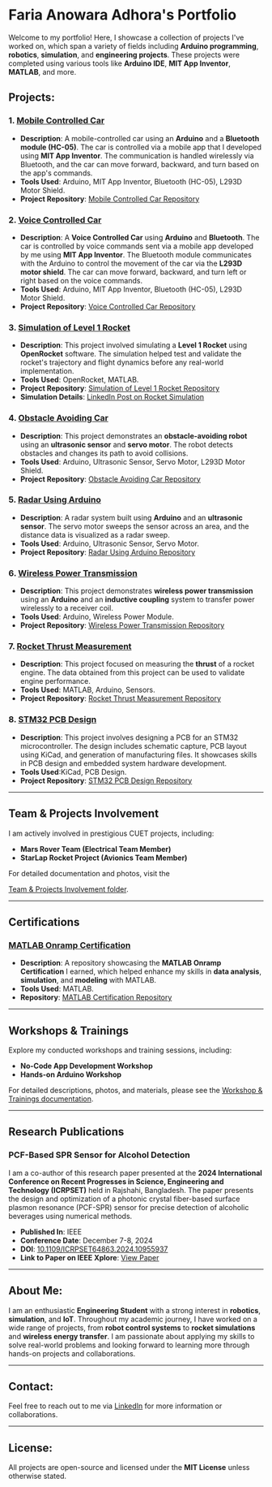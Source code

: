 # Faria Anowara Adhora's Portfolio

Welcome to my portfolio! Here, I showcase a collection of projects I've worked on, which span a variety of fields including **Arduino programming**, **robotics**, **simulation**, and **engineering projects**. These projects were completed using various tools like **Arduino IDE**, **MIT App Inventor**, **MATLAB**, and more.

## Projects:

### 1. **[Mobile Controlled Car](https://github.com/adhora7/Mobile-Controlled-Car)**
   - **Description**: A mobile-controlled car using an **Arduino** and a **Bluetooth module (HC-05)**. The car is controlled via a mobile app that I developed using **MIT App Inventor**. The communication is handled wirelessly via Bluetooth, and the car can move forward, backward, and turn based on the app's commands.
   - **Tools Used**: Arduino, MIT App Inventor, Bluetooth (HC-05), L293D Motor Shield.
   - **Project Repository**: [Mobile Controlled Car Repository](https://github.com/adhora7/Mobile-Controlled-Car)

### 2. **[Voice Controlled Car](https://github.com/adhora7/Voice_Controlled_Car)**
   - **Description**: A **Voice Controlled Car** using **Arduino** and **Bluetooth**. The car is controlled by voice commands sent via a mobile app developed by me using **MIT App Inventor**. The Bluetooth module communicates with the Arduino to control the movement of the car via the **L293D motor shield**. The car can move forward, backward, and turn left or right based on the voice commands.
   - **Tools Used**: Arduino, MIT App Inventor, Bluetooth (HC-05), L293D Motor Shield.
   - **Project Repository**: [Voice Controlled Car Repository](https://github.com/adhora7/Voice_Controlled_Car)


### 3. **[Simulation of Level 1 Rocket](https://github.com/adhora7/Simulation-of-level-1-rocket)**
   - **Description**: This project involved simulating a **Level 1 Rocket** using **OpenRocket** software. The simulation helped test and validate the rocket's trajectory and flight dynamics before any real-world implementation.
   - **Tools Used**: OpenRocket, MATLAB.
   - **Project Repository**: [Simulation of Level 1 Rocket Repository](https://github.com/adhora7/Simulation-of-level-1-rocket)
   - **Simulation Details**: [LinkedIn Post on Rocket Simulation](https://www.linkedin.com/posts/faria-anowara-adhora_successfully-simulated-a-level1-rocket-activity-7280606526631825410-KCWz)

### 4. **[Obstacle Avoiding Car](https://github.com/adhora7/Obstacle-Avoiding-Car)**
   - **Description**: This project demonstrates an **obstacle-avoiding robot** using an **ultrasonic sensor** and **servo motor**. The robot detects obstacles and changes its path to avoid collisions.
   - **Tools Used**: Arduino, Ultrasonic Sensor, Servo Motor, L293D Motor Shield.
   - **Project Repository**: [Obstacle Avoiding Car Repository](https://github.com/adhora7/Obstacle-Avoiding-Car)

### 5. **[Radar Using Arduino](https://github.com/adhora7/Radar_Using_Arduino)**
   - **Description**: A radar system built using **Arduino** and an **ultrasonic sensor**. The servo motor sweeps the sensor across an area, and the distance data is visualized as a radar sweep.
   - **Tools Used**: Arduino, Ultrasonic Sensor, Servo Motor.
   - **Project Repository**: [Radar Using Arduino Repository](https://github.com/adhora7/Radar_Using_Arduino)

### 6. **[Wireless Power Transmission](https://github.com/adhora7/Wireless_Power_Transmission)**
   - **Description**: This project demonstrates **wireless power transmission** using an **Arduino** and an **inductive coupling** system to transfer power wirelessly to a receiver coil.
   - **Tools Used**: Arduino, Wireless Power Module.
   - **Project Repository**: [Wireless Power Transmission Repository](https://github.com/adhora7/Wireless_Power_Transmission)

### 7. **[Rocket Thrust Measurement](https://github.com/adhora7/Rocket_Thrust_Measurement)**
   - **Description**: This project focused on measuring the **thrust** of a rocket engine. The data obtained from this project can be used to validate engine performance.
   - **Tools Used**: MATLAB, Arduino, Sensors.
   - **Project Repository**: [Rocket Thrust Measurement Repository](https://github.com/adhora7/Rocket_Thrust_Measurement)


   ### 8. **[STM32 PCB Design](https://github.com/adhora7/Stm32-PCB-Design)**
   - **Description**: This project involves designing a PCB for an STM32 microcontroller. The design includes schematic capture, PCB layout using KiCad, and generation of manufacturing files. It showcases skills in PCB design and embedded system hardware development.
   - **Tools Used**:KiCad, PCB Design.
   - **Project Repository**: [STM32 PCB Design Repository](https://github.com/adhora7/Stm32-PCB-Design)

   ---

## Team & Projects Involvement

I am actively involved in prestigious CUET projects, including:

- **Mars Rover Team (Electrical Team Member)**  
- **StarLap Rocket Project (Avionics Team Member)**  

For detailed documentation and photos, visit the 

[Team & Projects Involvement folder](./Team%20&%20Project%20Involvement).

---
 
 
## Certifications

### [MATLAB Onramp Certification](https://github.com/adhora7/Certification)  
- **Description**: A repository showcasing the **MATLAB Onramp Certification** I earned, which helped enhance my skills in **data analysis**, **simulation**, and **modeling** with MATLAB.  
- **Tools Used**: MATLAB.  
- **Repository**: [MATLAB Certification Repository](https://github.com/adhora7/Certification)  

---

## Workshops & Trainings

Explore my conducted workshops and training sessions, including:

- **No-Code App Development Workshop**  
- **Hands-on Arduino Workshop**

For detailed descriptions, photos, and materials, please see the [Workshop & Trainings documentation](./Workshop%20&%20Trainings/Workshop%20&%20Trainings.md).

---


## Research Publications

### PCF-Based SPR Sensor for Alcohol Detection  
I am a co-author of this research paper presented at the **2024 International Conference on Recent Progresses in Science, Engineering and Technology (ICRPSET)** held in Rajshahi, Bangladesh. The paper presents the design and optimization of a photonic crystal fiber-based surface plasmon resonance (PCF-SPR) sensor for precise detection of alcoholic beverages using numerical methods.  

- **Published In**: IEEE  
- **Conference Date**: December 7-8, 2024  
- **DOI**: [10.1109/ICRPSET64863.2024.10955937](https://doi.org/10.1109/ICRPSET64863.2024.10955937)  
- **Link to Paper on IEEE Xplore**: [View Paper](https://ieeexplore.ieee.org/document/10955937)  

---


## About Me:
I am an enthusiastic **Engineering Student** with a strong interest in **robotics**, **simulation**, and **IoT**. Throughout my academic journey, I have worked on a wide range of projects, from **robot control systems** to **rocket simulations** and **wireless energy transfer**. I am passionate about applying my skills to solve real-world problems and looking forward to learning more through hands-on projects and collaborations.

---

## Contact:
Feel free to reach out to me via [LinkedIn](https://www.linkedin.com/in/faria-anowara-adhora) for more information or collaborations.

---

## License:
All projects are open-source and licensed under the **MIT License** unless otherwise stated.



